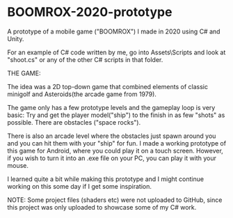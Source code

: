 # BOOMROX-2020-prototype
A prototype of a mobile game ("BOOMROX") I made in 2020 using C# and Unity.

For an example of C# code written by me, go into Assets\Scripts and look at "shoot.cs" or any of the other C# scripts in that folder.

THE GAME:

The idea was a 2D top-down game that combined elements of classic minigolf and Asteroids(the arcade game from 1979).

The game only has a few prototype levels and the gameplay loop is very basic: Try and get the player model("ship") to the finish in as few "shots" as possible. There are obstacles ("space rocks").

There is also an arcade level where the obstacles just spawn around you and you can hit them with your "ship" for fun. I made a working prototype of this game for Android, where you could play it on a touch screen. However, if you wish to turn it into an .exe file on your PC, you can play it with your mouse.

I learned quite a bit while making this prototype and I might continue working on this some day if I get some inspiration.

NOTE: Some project files (shaders etc) were not uploaded to GitHub, since this project was only uploaded to showcase some of my C# work.
